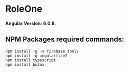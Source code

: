 # RoleOne

#### Angular Version: 6.0.8.

## NPM Packages required commands:

```shell
npm install -g -s firebase tools
npm install -g angularfire2
npm install typescript
npm install bulma
```


